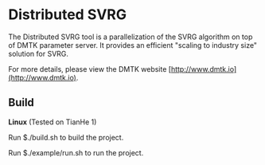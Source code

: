 Distributed SVRG
==========

The Distributed SVRG tool is a parallelization of the SVRG algorithm on top of DMTK parameter server. It provides an efficient "scaling to industry size" solution for SVRG.

For more details, please view the DMTK website [http://www.dmtk.io](http://www.dmtk.io).

Build
----------

**Linux** (Tested on TianHe 1)

Run $./build.sh to build the project.

Run $./example/run.sh to run the project. 